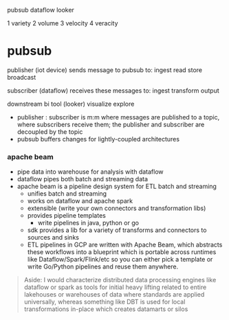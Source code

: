 pubsub dataflow looker

1 variety
2 volume
3 velocity
4 veracity

# pubsub

publisher (iot device) sends message to pubsub to:
	ingest
	read
	store
	broadcast

subscriber (dataflow) receives these messages to:
	ingest 
	transform 
	output

downstream bi tool (looker)
	visualize
	explore


- publisher : subscriber is m:m where messages are published to a topic, where subscribers receive them; the publisher and subscriber are decoupled by the topic
- pubsub buffers changes for lightly-coupled architectures

### apache beam

- pipe data into warehouse for analysis with dataflow
- dataflow pipes both batch and streaming data 
- apache beam is a pipeline design system for ETL batch and streaming
	- unifies batch and streaming
	- works on dataflow and apache spark
	- extensible (write your own connectors and transformation libs)
	- provides pipeline templates 
		- write pipelines in java, python or go
	- sdk provides a lib for a variety of transforms and connectors to sources and sinks
	- ETL pipelines in GCP are written with Apache Beam, which abstracts these workflows into a blueprint which is portable across runtimes like Dataflow/Spark/Flink/etc so you can either pick a template or write Go/Python pipelines and reuse them anywhere.

> Aside: I would characterize distributed data processing engines like dataflow or spark as tools for initial heavy lifting related to entire lakehouses or warehouses of data where standards are applied universally, whereas something like DBT is used for local transformations in-place which creates datamarts or silos

